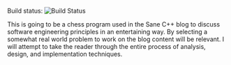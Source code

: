 Build status: ![Build Status](https://travis-ci.org/crazy-eddie/crazychess.svg?branch=master)

This is going to be a chess program used in the Sane C++ blog to discuss software
engineering principles in an entertaining way.  By selecting a somewhat real world
problem to work on the blog content will be relevant.  I will attempt to take the
reader through the entire process of analysis, design, and implementation techniques.
